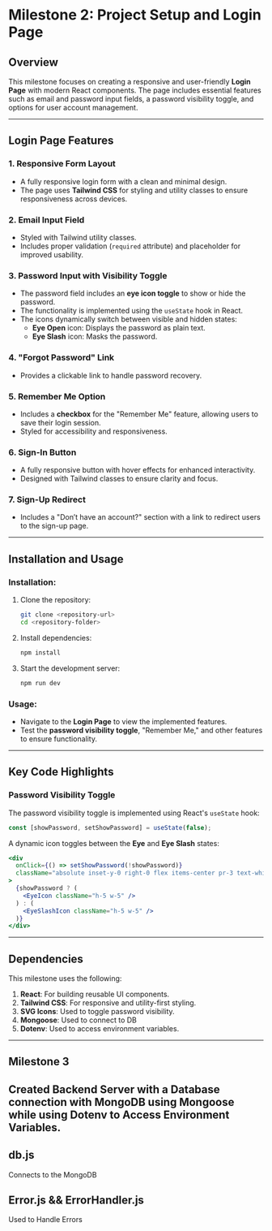 # Milestone 2: Project Setup and Login Page

## Overview
This milestone focuses on creating a responsive and user-friendly **Login Page** with modern React components. The page includes essential features such as email and password input fields, a password visibility toggle, and options for user account management.

---

## Login Page Features
### 1. **Responsive Form Layout**
- A fully responsive login form with a clean and minimal design.
- The page uses **Tailwind CSS** for styling and utility classes to ensure responsiveness across devices.

### 2. **Email Input Field**
- Styled with Tailwind utility classes.
- Includes proper validation (`required` attribute) and placeholder for improved usability.

### 3. **Password Input with Visibility Toggle**
- The password field includes an **eye icon toggle** to show or hide the password.
- The functionality is implemented using the `useState` hook in React.
- The icons dynamically switch between visible and hidden states:
  - **Eye Open** icon: Displays the password as plain text.
  - **Eye Slash** icon: Masks the password.

### 4. **"Forgot Password" Link**
- Provides a clickable link to handle password recovery.

### 5. **Remember Me Option**
- Includes a **checkbox** for the "Remember Me" feature, allowing users to save their login session.
- Styled for accessibility and responsiveness.

### 6. **Sign-In Button**
- A fully responsive button with hover effects for enhanced interactivity.
- Designed with Tailwind classes to ensure clarity and focus.

### 7. **Sign-Up Redirect**
- Includes a "Don’t have an account?" section with a link to redirect users to the sign-up page.

---

## Installation and Usage

### Installation:
1. Clone the repository:
   ```bash
   git clone <repository-url>
   cd <repository-folder>
   ```
2. Install dependencies:
   ```bash
   npm install
   ```

3. Start the development server:
   ```bash
   npm run dev
   ```

### Usage:
- Navigate to the **Login Page** to view the implemented features.
- Test the **password visibility toggle**, "Remember Me," and other features to ensure functionality.

---

## Key Code Highlights

### Password Visibility Toggle
The password visibility toggle is implemented using React's `useState` hook:
```javascript
const [showPassword, setShowPassword] = useState(false);
```

A dynamic icon toggles between the **Eye** and **Eye Slash** states:
```jsx
<div
  onClick={() => setShowPassword(!showPassword)}
  className="absolute inset-y-0 right-0 flex items-center pr-3 text-white hover:text-gray-300 cursor-pointer"
>
  {showPassword ? (
    <EyeIcon className="h-5 w-5" />
  ) : (
    <EyeSlashIcon className="h-5 w-5" />
  )}
</div>
```

---

## Dependencies
This milestone uses the following:
1. **React**: For building reusable UI components.
2. **Tailwind CSS**: For responsive and utility-first styling.
3. **SVG Icons**: Used to toggle password visibility.
4. **Mongoose**: Used to connect to DB
5. **Dotenv**: Used to access environment variables.
---
## Milestone 3

## Created Backend Server with a Database connection with MongoDB using Mongoose while using Dotenv to Access Environment Variables.

## db.js
Connects to the MongoDB

## Error.js && ErrorHandler.js
Used to Handle Errors

